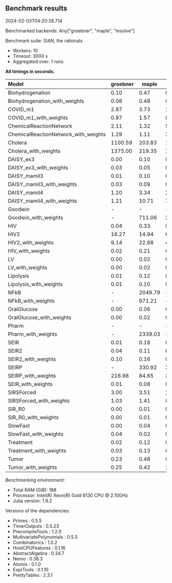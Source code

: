 ## Benchmark results

2024-02-03T04:20:38.714

Benchmarked backends: Any["groebner", "maple", "msolve"]

Benchmark suite: SIAN, the rationals

- Workers: 10
- Timeout: 3000 s
- Aggregated over: 1 runs

**All timings in seconds.**

|Model|groebner|maple|msolve|
|:----|---|---|---|
|Biohydrogenation|0.10|0.47|0.42|
|Biohydrogenation_with_weights|0.08|0.48|0.36|
|COVID_m1|2.87|3.73|10.85|
|COVID_m1_with_weights|0.87|1.57|8.36|
|ChemicalReactionNetwork|2.11|1.32|5.17|
|ChemicalReactionNetwork_with_weights|1.29|1.11|3.84|
|Cholera|1100.59|203.83|1841.30|
|Cholera_with_weights|1375.00|219.35|1639.68|
|DAISY_ex3|0.00|0.10|0.06|
|DAISY_ex3_with_weights|0.03|0.05|0.10|
|DAISY_mamil3|0.01|0.10|0.08|
|DAISY_mamil3_with_weights|0.03|0.09|0.11|
|DAISY_mamil4|1.20|3.34|2.72|
|DAISY_mamil4_with_weights|1.21|10.71|7.22|
|Goodwin| - | - | - |
|Goodwin_with_weights| - |711.06|2240.06|
|HIV|0.04|0.33|0.30|
|HIV2|16.27|14.94|67.04|
|HIV2_with_weights|9.14|22.68|41.33|
|HIV_with_weights|0.02|0.21|0.30|
|LV|0.00|0.02|0.04|
|LV_with_weights|0.00|0.02|0.04|
|Lipolysis|0.01|0.12|0.05|
|Lipolysis_with_weights|0.01|0.10|0.04|
|NFkB| - |2049.79| - |
|NFkB_with_weights| - |971.21| - |
|OralGlucose|0.00|0.06|0.04|
|OralGlucose_with_weights|0.00|0.02|0.07|
|Pharm| - | - | - |
|Pharm_with_weights| - |2339.03| - |
|SEIR|0.01|0.18|0.06|
|SEIR2|0.04|0.11|0.16|
|SEIR2_with_weights|0.10|0.16|0.44|
|SEIRP| - |330.92|2450.64|
|SEIRP_with_weights|216.98|84.65|313.82|
|SEIR_with_weights|0.01|0.08|0.07|
|SIRSForced|3.00|3.51|11.94|
|SIRSForced_with_weights|1.03|1.41|8.93|
|SIR_R0|0.00|0.01|0.04|
|SIR_R0_with_weights|0.00|0.01|0.05|
|SlowFast|0.00|0.04|0.04|
|SlowFast_with_weights|0.04|0.02|0.04|
|Treatment|0.02|0.12|0.14|
|Treatment_with_weights|0.03|0.13|0.18|
|Tumor|0.23|0.48|0.82|
|Tumor_with_weights|0.25|0.42|10.30|

*Benchmarking environment:*

* Total RAM (GiB): 188
* Processor: Intel(R) Xeon(R) Gold 6130 CPU @ 2.10GHz
* Julia version: 1.9.2

Versions of the dependencies:

* Primes : 0.5.5
* TimerOutputs : 0.5.23
* PrecompileTools : 1.2.0
* MultivariatePolynomials : 0.5.3
* Combinatorics : 1.0.2
* HostCPUFeatures : 0.1.16
* AbstractAlgebra : 0.34.7
* Nemo : 0.38.3
* Atomix : 0.1.0
* ExprTools : 0.1.10
* PrettyTables : 2.3.1
